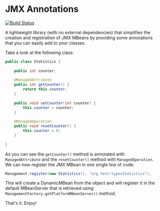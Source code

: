 # JMX Annotations

[![Build Status](https://buildhive.cloudbees.com/job/germanescobar/job/jmx-annotations/badge/icon)](https://buildhive.cloudbees.com/job/germanescobar/job/jmx-annotations/)

A lightweight library (with no external dependencies) that simplifies the creation and registration of JMX MBeans by providing some annotations that you can easily add to your classes.

Take a look at the following class:

```java
public class Statistics {
	
	public int counter;
	
	@ManagedAttribute
	public int getCounter() {
		return this.counter;
	}
	
	public void setCounter(int counter) {
		this.counter = counter;
	}
	
	@ManagedOperation
	public void resetCounter() {
		this.counter = 0;
	}
	
}
```

As you can see the `getCounter()` method is annotated with `ManagedAttribute` and the `resetCounter()` method with `ManagedOperation`. We can now register the JMX MBean in one single line of code:

```java
Management.register(new Statistics(), "org.test:type=Statistics");
```

This will create a DynamicMBean from the object and will register it in the default MBeanServer that is retrieved using `ManagementFactory.getPlatformMBeanServer()` method.

That's it. Enjoy!